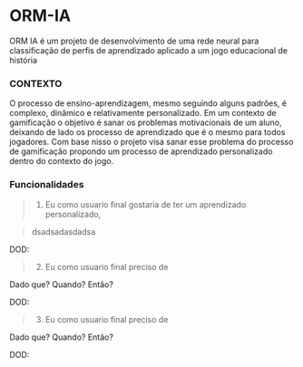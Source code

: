 
# ORM-IA

ORM IA é um projeto de desenvolvimento de uma rede neural para classificação de perfis de aprendizado aplicado a um jogo educacional de história

### CONTEXTO

O processo de ensino-aprendizagem, mesmo seguindo alguns padrões, é complexo, dinâmico e relativamente personalizado. Em um contexto de gamificação o objetivo é sanar os problemas motivacionais de um aluno, deixando de lado os processo de aprendizado que é o mesmo para todos jogadores. Com base nisso o projeto visa sanar esse problema do processo de gamificação propondo um processo de aprendizado personalizado dentro do contexto do jogo.

### Funcionalidades

> 1. Eu como usuario final gostaria de ter um aprendizado personalizado, 
  
  > dsadsadasdadsa


DOD:

> 2. Eu como usuario final preciso de

Dado que? 
Quando?
Então?

DOD:

> 3. Eu como usuario final preciso de

Dado que? 
Quando?
Então?

DOD:




